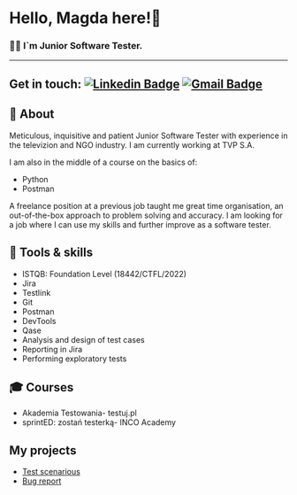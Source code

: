 # Hello, Magda here!👋
### 👩‍💻 I`m Junior Software Tester. 
---
**Get in touch:** [![Linkedin Badge](https://img.shields.io/badge/-mzwolska-blue?style=flat-square&logo=Linkedin&logoColor=white&link=https://www.linkedin.com/in/magdalena-zwolska)](https://www.linkedin.com/in/magdalena-zwolska) [![Gmail Badge](https://img.shields.io/badge/-m.zwolska94@gmail.com-c14438?style=flat-square&logo=Gmail&logoColor=white&link=mailto:m.zwolska94@gmail.com)](mailto:m.zwolska94@gmail.com)
--------------
## 🧐 About
Meticulous, inquisitive and patient Junior Software Tester with experience in the televizion and NGO industry. I am currently working at TVP S.A.
  
I am also in the middle of a course on the basics of:  
 - Python  
 - Postman  
  
A freelance position at a previous job taught me great time organisation, an out-of-the-box approach to problem solving and accuracy. I am looking for a job where I can use my skills and further improve as a software tester.

## 🔭 Tools & skills
 - ISTQB: Foundation Level (18442/CTFL/2022)
 - Jira
 - Testlink
 - Git
 - Postman
 - DevTools
 - Qase
 -  Analysis and design of test cases
 - Reporting in Jira
 - Performing exploratory tests


## 🎓 Courses
 - Akademia Testowania- testuj.pl
 - sprintED: zostań testerką- INCO Academy

## My projects

 - [Test scenarious](https://docs.google.com/spreadsheets/d/1Zzf-aFM5b9UeZD-qnjKjLaO24CWI5Arq_twww6zf2ps/edit#gid=0)
 - [Bug report](https://docs.google.com/document/d/1kdcdsZOWNPV2pMbLCxS2_exVLj3wK-CrjnoalG3I7Cg/edit)

